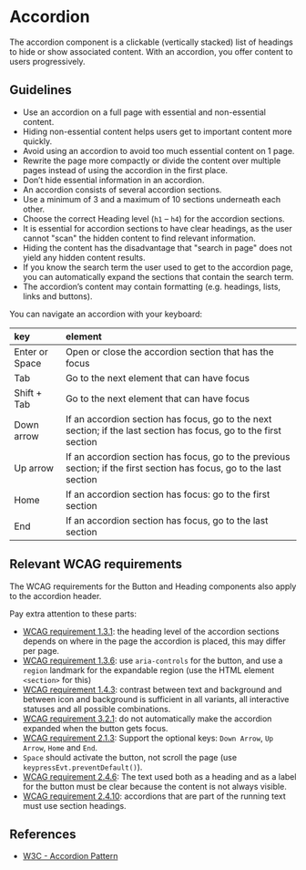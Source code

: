<!-- @license CC0-1.0 -->

# Accordion

The accordion component is a clickable (vertically stacked) list of headings to hide or show associated content.
With an accordion, you offer content to users progressively.

## Guidelines

- Use an accordion on a full page with essential and non-essential content.
- Hiding non-essential content helps users get to important content more quickly.
- Avoid using an accordion to avoid too much essential content on 1 page.
- Rewrite the page more compactly or divide the content over multiple pages instead of using the accordion in the first place.
- Don’t hide essential information in an accordion.
- An accordion consists of several accordion sections.
- Use a minimum of 3 and a maximum of 10 sections underneath each other.
- Choose the correct Heading level (`h1` – `h4`) for the accordion sections.
- It is essential for accordion sections to have clear headings, as the user cannot "scan" the hidden content to find relevant information.
- Hiding the content has the disadvantage that "search in page" does not yield any hidden content results.
- If you know the search term the user used to get to the accordion page, you can automatically expand the sections that contain the search term.
- The accordion’s content may contain formatting (e.g. headings, lists, links and buttons).

You can navigate an accordion with your keyboard:

| key            | element                                                                                                               |
| :------------- | :-------------------------------------------------------------------------------------------------------------------- |
| Enter or Space | Open or close the accordion section that has the focus                                                                |
| Tab            | Go to the next element that can have focus                                                                            |
| Shift + Tab    | Go to the next element that can have focus                                                                            |
| Down arrow     | If an accordion section has focus, go to the next section; if the last section has focus, go to the first section     |
| Up arrow       | If an accordion section has focus, go to the previous section; if the first section has focus, go to the last section |
| Home           | If an accordion section has focus: go to the first section                                                            |
| End            | If an accordion section has focus, go to the last section                                                             |

## Relevant WCAG requirements

The WCAG requirements for the Button and Heading components also apply to the accordion header.

Pay extra attention to these parts:

- [WCAG requirement 1.3.1](https://www.w3.org/TR/WCAG21/#info-and-relationships): the heading level of the accordion sections depends on where in the page the accordion is placed, this may differ per page.
- [WCAG requirement 1.3.6](https://www.w3.org/TR/WCAG21/#identify-purpose): use `aria-controls` for the button, and use a `region` landmark for the expandable region (use the HTML element `<section>` for this)
- [WCAG requirement 1.4.3](https://www.w3.org/TR/WCAG21/#contrast-minimum): contrast between text and background and between icon and background is sufficient in all variants, all interactive statuses and all possible combinations.
- [WCAG requirement 3.2.1](https://www.w3.org/TR/WCAG21/#on-focus): do not automatically make the accordion expanded when the button gets focus.
- [WCAG requirement 2.1.3](https://www.w3.org/TR/WCAG21/#keyboard-no-exception): Support the optional keys: `Down Arrow`, `Up Arrow`, `Home` and `End`.
- `Space` should activate the button, not scroll the page (use `keypressEvt.preventDefault()`).
- [WCAG requirement 2.4.6](https://www.w3.org/TR/WCAG21/#headings-and-labels): The text used both as a heading and as a label for the button must be clear because the content is not always visible.
- [WCAG requirement 2.4.10](https://www.w3.org/TR/WCAG21/#section-headings): accordions that are part of the running text must use section headings.

## References

- [W3C - Accordion Pattern](https://www.w3.org/WAI/ARIA/apg/patterns/accordion/)
